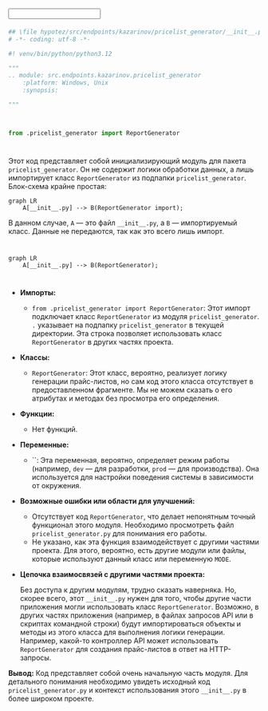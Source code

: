 # <input code>

```python
## \file hypotez/src/endpoints/kazarinov/pricelist_generator/__init__.py
# -*- coding: utf-8 -*-

#! venv/bin/python/python3.12

"""
.. module: src.endpoints.kazarinov.pricelist_generator 
	:platform: Windows, Unix
	:synopsis:

"""



from .pricelist_generator import ReportGenerator
```

# <algorithm>

Этот код представляет собой инициализирующий модуль для пакета `pricelist_generator`.  Он не содержит логики обработки данных, а лишь импортирует класс `ReportGenerator` из подпапки `pricelist_generator`.  Блок-схема крайне простая:

```mermaid
graph LR
    A[__init__.py] --> B(ReportGenerator import);
```

В данном случае, `A` — это файл `__init__.py`, а `B` — импортируемый класс.  Данные не передаются, так как это всего лишь импорт.

# <mermaid>

```mermaid
graph LR
    A[__init__.py] --> B(ReportGenerator);
```

# <explanation>

* **Импорты:**
    * `from .pricelist_generator import ReportGenerator`: Этот импорт подключает класс `ReportGenerator` из модуля `pricelist_generator`.  `.` указывает на подпапку `pricelist_generator` в текущей директории.  Эта строка позволяет использовать класс `ReportGenerator` в других частях проекта.


* **Классы:**
    * `ReportGenerator`: Этот класс, вероятно, реализует логику генерации прайс-листов, но сам код этого класса отсутствует в предоставленном фрагменте.  Мы не можем сказать о его атрибутах и методах без просмотра его определения.

* **Функции:**
    * Нет функций.

* **Переменные:**
    * ``:  Эта переменная, вероятно, определяет режим работы (например, `dev` — для разработки, `prod` — для производства).  Она используется для настройки поведения системы в зависимости от окружения.

* **Возможные ошибки или области для улучшений:**

    * Отсутствует код `ReportGenerator`, что делает непонятным точный функционал этого модуля.  Необходимо просмотреть файл `pricelist_generator.py` для понимания его работы.
    * Не указано, как эта функция взаимодействует с другими частями проекта.  Для этого, вероятно, есть другие модули или файлы, которые используют данный класс или переменную `MODE`.

* **Цепочка взаимосвязей с другими частями проекта:**

    Без доступа к другим модулям, трудно сказать наверняка.  Но, скорее всего, этот `__init__.py` нужен для того, чтобы другие части приложения могли использовать класс `ReportGenerator`.  Возможно, в других частях приложения (например, в файлах запросов API или в скриптах командной строки) будут импортироваться объекты и методы из этого класса для выполнения логики генерации.  Например, какой-то контроллер API может использовать `ReportGenerator` для создания прайс-листов в ответ на HTTP-запросы.


**Вывод:** Код представляет собой очень начальную часть модуля.  Для детального понимания необходимо увидеть исходный код `pricelist_generator.py` и контекст использования этого `__init__.py` в более широком проекте.
